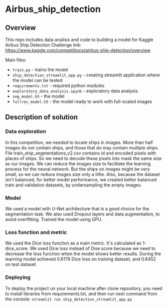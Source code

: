 # Airbus_ship_detection

## Overview
This repo includes data analisis and code to building a model for Kaggle Airbus Ship Detection Challenge
link: https://www.kaggle.com/competitions/airbus-ship-detection/overview

Main files:
 * `train.py` - trains the model
 * `ship_detection_streamlit_app.py` - creating streamlit application where the model can be tested
 * `requirements.txt` - required python modules
 * `exploratory_data_analysis.ipynb` - exploratory data analysis
 * `seg_model.h5` - the model
 * `fullres_model.h5` - the model ready to work with full-scaled images

## Description of solution
### Data exploration
In this competition, we needed to locate ships in images. More than half images do not contain ships, and those that do may contain multiple ships.
File train_ship_segmentations_v2.csv contains id and encoded pixels with places of ships. So we need to decode these pixels into mask the same size as our images.
We can reduce the images size to facilitate the learning process for the neural network. But the ships on images might be very small, so we can reduce images size only a little.
Also, because the dataset isn't balanced, for better model performance, we created better balanced train and validation datasets, by undersampling the empty images.

### Model
We used a model with U-Net architecture that is a good choice for the segmentation task.
We also used Dropout layers and data augmentation, to avoid overfitting.
Trained the model using GPU.

### Loss function and metric
We used the Dice loss function as a main metric. It's calculated as 1-dice_score. We used Dice loss instead of Dise score because we need to decrease the loss function when the model shows better results.
During the learning model achieved 0.6176 Dice loss on training dataset, and 0.6452 on test dataset.

### Deploying
To deploy the project on your local machine after clone repository, you need to install libraries from requirements.txt, and then run next command from the console:
`streamlit run ship_detection_streamlit_app.py`



